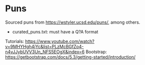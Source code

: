 # Puns

Sourced puns from https://wstyler.ucsd.edu/puns/, among others.

- curated_puns.txt:
    must have a Q?A format

Tutorials: https://www.youtube.com/watch?v=9MHYHgh4jYc&list=PLzMcBGfZo4-n4vJJybUVV3Un_NFS5EOgX&index=6
Bootstrap: https://getbootstrap.com/docs/5.3/getting-started/introduction/
